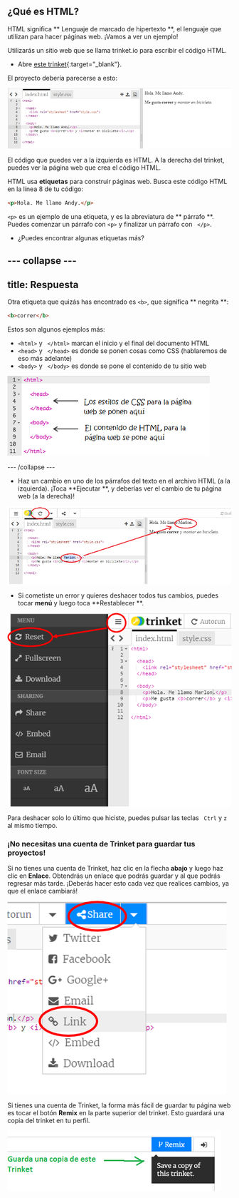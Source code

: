 ## ¿Qué es HTML?

HTML significa ** Lenguaje de marcado de hipertexto **, el lenguaje que utilizan para hacer páginas web. ¡Vamos a ver un ejemplo!

Utilizarás un sitio web que se llama trinket.io para escribir el código HTML.

+ Abre [este trinket](http://jumpto.cc/web-intro){:target="_blank"}.

El proyecto debería parecerse a esto:

![captura de pantalla](images/birthday-starter.png)

El código que puedes ver a la izquierda es HTML. A la derecha del trinket, puedes ver la página web que crea el código HTML.

HTML usa **etiquetas** para construir páginas web. Busca este código HTML en la línea 8 de tu código:

```html
<p>Hola. Me llamo Andy.</p>
```

`<p>` es un ejemplo de una etiqueta, y es la abreviatura de ** párrafo **. Puedes comenzar un párrafo con `<p>` y finalizar un párrafo con ` </p>`.

+ ¿Puedes encontrar algunas etiquetas más?

## \--- collapse \---

## title: Respuesta

Otra etiqueta que quizás has encontrado es `<b>`, que significa ** negrita **:

```html
<b>correr</b>
```

Estos son algunos ejemplos más:

+ `<html>` y ` </html>` marcan el inicio y el final del documento HTML
+ `<head>` y ` </head>` es donde se ponen cosas como CSS (hablaremos de eso más adelante)
+ `<body>` y ` </body>` es donde se pone el contenido de tu sitio web

![captura de pantalla](images/birthday-head-body.png)

\--- /collapse \---

+ Haz un cambio en uno de los párrafos del texto en el archivo HTML (a la izquierda). ¡Toca **Ejecutar **, y deberías ver el cambio de tu página web (a la derecha)!

![captura de pantalla](images/birthday-edit-html.png)

+ Si cometiste un error y quieres deshacer todos tus cambios, puedes tocar **menú** y luego toca **Restablecer **.

![screenshot](images/birthday-reset.png)

Para deshacer solo lo último que hiciste, puedes pulsar las teclas ` Ctrl` y ` z ` al mismo tiempo.

### ¡No necesitas una cuenta de Trinket para guardar tus proyectos!

Si no tienes una cuenta de Trinket, haz clic en la flecha **abajo** y luego haz clic en **Enlace**. Obtendrás un enlace que podrás guardar y al que podrás regresar más tarde. ¡Deberás hacer esto cada vez que realices cambios, ya que el enlace cambiará!

![captura de pantalla](images/birthday-link.png)

Si tienes una cuenta de Trinket, la forma más fácil de guardar tu página web es tocar el botón **Remix** en la parte superior del trinket. Esto guardará una copia del trinket en tu perfil.

![captura de pantalla](images/birthday-remix.png)